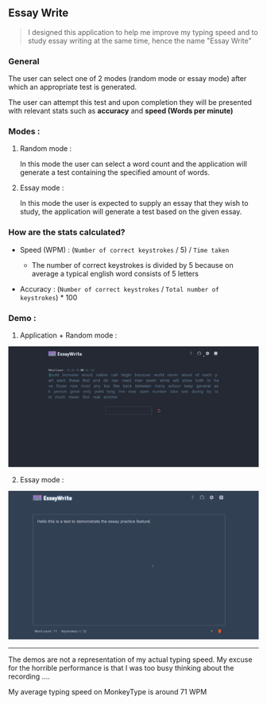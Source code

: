 ## Essay Write

> I designed this application to help me improve my typing speed and to study essay writing at the same time, hence the name "Essay Write"

### General 

The user can select one of 2 modes (random mode or essay mode) after which an appropriate test is generated.

The user can attempt this test and upon completion they will be presented with relevant stats such as **accuracy** and **speed (Words per minute)**

### Modes :

1. Random mode : 

    In this mode the user can select a word count and the application will generate a test containing the specified amount of words.

2. Essay mode :

    In this mode the user is expected to supply an essay that they wish to study, the application will generate a test based on the given essay.

### How are the stats calculated?

- Speed (WPM) : (`Number of correct keystrokes` / 5) / `Time taken`

    - The number of correct keystrokes is divided by 5 because on average a typical english word consists of 5 letters

- Accuracy : (`Number of correct keystrokes` / `Total number of keystrokes`) * 100


### Demo :

1. Application + Random mode :

![Demo](https://github.com/sameerad2001/Essay_Write/blob/main/public/Demo1.gif?raw=true)


2. Essay mode :

![Demo](https://github.com/sameerad2001/Essay_Write/blob/main/public/Demo2.gif?raw=true)


---


The demos are not a representation of my actual typing speed. My excuse for the horrible performance is that I was too busy thinking about the recording ....

My average typing speed on MonkeyType is around 71 WPM
